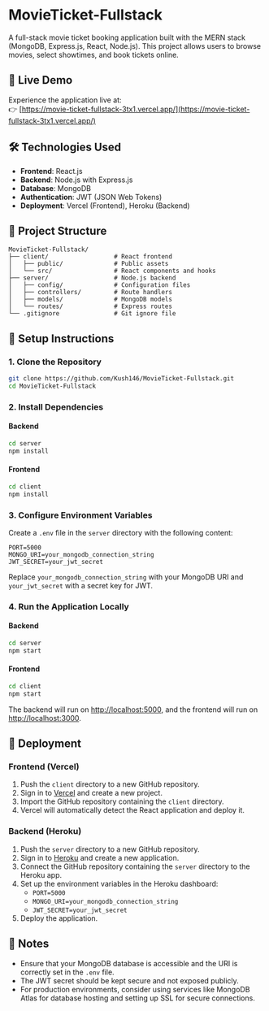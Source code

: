 
# MovieTicket-Fullstack

A full-stack movie ticket booking application built with the MERN stack (MongoDB, Express.js, React, Node.js). This project allows users to browse movies, select showtimes, and book tickets online.

## 🚀 Live Demo

Experience the application live at:  
👉 [https://movie-ticket-fullstack-3tx1.vercel.app/](https://movie-ticket-fullstack-3tx1.vercel.app/)

## 🛠️ Technologies Used

- **Frontend**: React.js
- **Backend**: Node.js with Express.js
- **Database**: MongoDB
- **Authentication**: JWT (JSON Web Tokens)
- **Deployment**: Vercel (Frontend), Heroku (Backend)

## 📁 Project Structure

```
MovieTicket-Fullstack/
├── client/                  # React frontend
│   ├── public/              # Public assets
│   └── src/                 # React components and hooks
├── server/                  # Node.js backend
│   ├── config/              # Configuration files
│   ├── controllers/         # Route handlers
│   ├── models/              # MongoDB models
│   └── routes/              # Express routes
└── .gitignore               # Git ignore file
```

## 🔧 Setup Instructions

### 1. Clone the Repository

```bash
git clone https://github.com/Kush146/MovieTicket-Fullstack.git
cd MovieTicket-Fullstack
```

### 2. Install Dependencies

#### Backend

```bash
cd server
npm install
```

#### Frontend

```bash
cd client
npm install
```

### 3. Configure Environment Variables

Create a `.env` file in the `server` directory with the following content:

```
PORT=5000
MONGO_URI=your_mongodb_connection_string
JWT_SECRET=your_jwt_secret
```

Replace `your_mongodb_connection_string` with your MongoDB URI and `your_jwt_secret` with a secret key for JWT.

### 4. Run the Application Locally

#### Backend

```bash
cd server
npm start
```

#### Frontend

```bash
cd client
npm start
```

The backend will run on [http://localhost:5000](http://localhost:5000), and the frontend will run on [http://localhost:3000](http://localhost:3000).

## 🚀 Deployment

### Frontend (Vercel)

1. Push the `client` directory to a new GitHub repository.
2. Sign in to [Vercel](https://vercel.com/) and create a new project.
3. Import the GitHub repository containing the `client` directory.
4. Vercel will automatically detect the React application and deploy it.

### Backend (Heroku)

1. Push the `server` directory to a new GitHub repository.
2. Sign in to [Heroku](https://heroku.com/) and create a new application.
3. Connect the GitHub repository containing the `server` directory to the Heroku app.
4. Set up the environment variables in the Heroku dashboard:
   - `PORT=5000`
   - `MONGO_URI=your_mongodb_connection_string`
   - `JWT_SECRET=your_jwt_secret`
5. Deploy the application.

## 📌 Notes

- Ensure that your MongoDB database is accessible and the URI is correctly set in the `.env` file.
- The JWT secret should be kept secure and not exposed publicly.
- For production environments, consider using services like MongoDB Atlas for database hosting and setting up SSL for secure connections.
